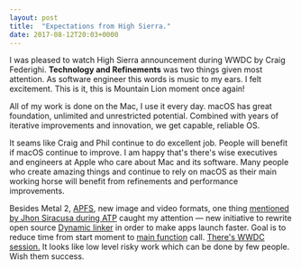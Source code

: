 ```yaml
---
layout: post
title:  "Expectations from High Sierra."
date: 2017-08-12T20:03+0000
---
```

I was pleased to watch High Sierra announcement during WWDC by Craig Federighi. **Technology and Refinements** was two things given most attention. As software engineer this words is music to my ears. I felt excitement. This is it, this is Mountain Lion moment once again! 
  
All of my work is done on the Mac, I use it every day. macOS has great foundation, unlimited and unrestricted potential. Combined with years of iterative improvements and innovation, we get capable, reliable OS.
  
It seams like Craig and Phil continue to do excellent job. People will benefit if macOS continue to improve. I am happy that's there's wise executives and engineers at Apple who care about Mac and its software. Many people who create amazing things and continue to rely on macOS as their main working horse will benefit from refinements and performance improvements.
  
Besides Metal 2, [APFS](https://en.wikipedia.org/wiki/Apple_File_System), new image and video formats, one thing [mentioned by Jhon Siracusa during ATP](http://atp.fm/episodes/228) caught my attention — new initiative to rewrite open source [Dynamic linker](https://en.wikipedia.org/wiki/Dynamic_linker#macOS_and_iOS) in order to make apps launch faster. Goal is to reduce time from start moment to [main function](https://en.wikipedia.org/wiki/Entry_point) call. [There's WWDC session.](https://developer.apple.com/videos/play/wwdc2017/413/)  It looks like low level risky work which can be done by few people. Wish them success.
